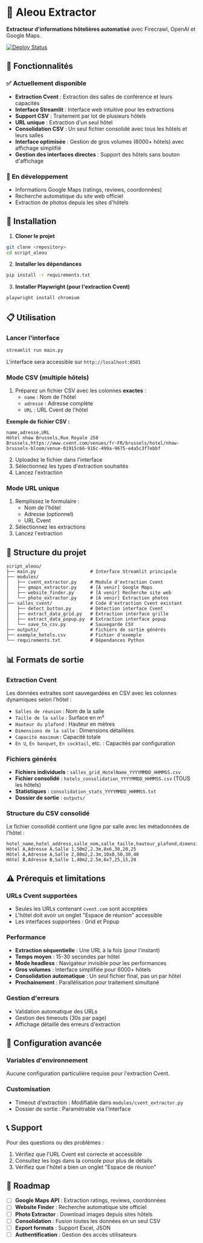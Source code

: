 # 🚀 Aleou Extractor

**Extracteur d'informations hôtelières automatisé** avec Firecrawl, OpenAI et Google Maps.

[![Deploy Status](https://img.shields.io/badge/deploy-automated-brightgreen)](https://github.com/YourUsername/aleou-extractor/actions)

## 🎯 Fonctionnalités

### ✅ Actuellement disponible
- **Extraction Cvent** : Extraction des salles de conférence et leurs capacités
- **Interface Streamlit** : Interface web intuitive pour les extractions
- **Support CSV** : Traitement par lot de plusieurs hôtels
- **URL unique** : Extraction d'un seul hôtel
- **Consolidation CSV** : Un seul fichier consolidé avec tous les hôtels et leurs salles
- **Interface optimisée** : Gestion de gros volumes (6000+ hôtels) avec affichage simplifié
- **Gestion des interfaces directes** : Support des hôtels sans bouton d'affichage

### 🚧 En développement
- Informations Google Maps (ratings, reviews, coordonnées)
- Recherche automatique du site web officiel
- Extraction de photos depuis les sites d'hôtels

## 🚀 Installation

1. **Cloner le projet**
```bash
git clone <repository>
cd script_aleou
```

2. **Installer les dépendances**
```bash
pip install -r requirements.txt
```

3. **Installer Playwright (pour l'extraction Cvent)**
```bash
playwright install chromium
```

## 📋 Utilisation

### Lancer l'interface
```bash
streamlit run main.py
```

L'interface sera accessible sur `http://localhost:8501`

### Mode CSV (multiple hôtels)

1. Préparez un fichier CSV avec les colonnes **exactes** :
   - `name` : Nom de l'hôtel
   - `adresse` : Adresse complète
   - `URL` : URL Cvent de l'hôtel

**Exemple de fichier CSV :**
```csv
name,adresse,URL
Hôtel nhow Brussels,Rue Royale 250 Brussels,https://www.cvent.com/venues/fr-FR/brussels/hotel/nhow-brussels-bloom/venue-01915c66-916c-499a-9675-e4a5c3f7ebbf
```

2. Uploadez le fichier dans l'interface
3. Sélectionnez les types d'extraction souhaités
4. Lancez l'extraction

### Mode URL unique

1. Remplissez le formulaire :
   - Nom de l'hôtel
   - Adresse (optionnel)
   - URL Cvent
2. Sélectionnez les extractions
3. Lancez l'extraction

## 📁 Structure du projet

```
script_aleou/
├── main.py                    # Interface Streamlit principale
├── modules/
│   ├── cvent_extractor.py     # Module d'extraction Cvent
│   ├── gmaps_extractor.py     # [À venir] Google Maps
│   ├── website_finder.py      # [À venir] Recherche site web
│   └── photo_extractor.py     # [À venir] Extraction photos
├── salles_cvent/              # Code d'extraction Cvent existant
│   ├── detect_button.py       # Détection interface Cvent
│   ├── extract_data_grid.py   # Extraction interface grille
│   ├── extract_data_popup.py  # Extraction interface popup
│   └── save_to_csv.py         # Sauvegarde CSV
├── outputs/                   # Fichiers de sortie générés
├── exemple_hotels.csv         # Fichier d'exemple
└── requirements.txt           # Dépendances Python
```

## 📊 Formats de sortie

### Extraction Cvent
Les données extraites sont sauvegardées en CSV avec les colonnes dynamiques selon l'hôtel :
- `Salles de réunion` : Nom de la salle
- `Taille de la salle` : Surface en m²
- `Hauteur du plafond` : Hauteur en mètres
- `Dimensions de la salle` : Dimensions détaillées
- `Capacité maximum` : Capacité totale
- `En U`, `En banquet`, `En cocktail`, etc. : Capacités par configuration

### Fichiers générés
- **Fichiers individuels** : `salles_grid_HotelName_YYYYMMDD_HHMMSS.csv`
- **Fichier consolidé** : `hotels_consolidation_YYYYMMDD_HHMMSS.csv` (TOUS les hôtels)
- **Statistiques** : `consolidation_stats_YYYYMMDD_HHMMSS.txt`
- **Dossier de sortie** : `outputs/`

### Structure du CSV consolidé
Le fichier consolidé contient une ligne par salle avec les métadonnées de l'hôtel :
```csv
hotel_name,hotel_address,salle_nom,salle_taille,hauteur_plafond,dimensions,capacite_maximum,capacite_en_u,capacite_banquet,...
Hôtel A,Adresse A,Salle 1,50m2,2.3m,8x6,30,20,25
Hôtel A,Adresse A,Salle 2,80m2,2.3m,10x8,50,30,40
Hôtel B,Adresse B,Salle 1,40m2,2.5m,6x7,25,15,20
```

## ⚠️ Prérequis et limitations

### URLs Cvent supportées
- Seules les URLs contenant `cvent.com` sont acceptées
- L'hôtel doit avoir un onglet "Espace de réunion" accessible
- Les interfaces supportées : Grid et Popup

### Performance
- **Extraction séquentielle** : Une URL à la fois (pour l'instant)
- **Temps moyen** : 15-30 secondes par hôtel
- **Mode headless** : Navigateur invisible pour les performances
- **Gros volumes** : Interface simplifiée pour 6000+ hôtels
- **Consolidation automatique** : Un seul fichier final, pas un par hôtel
- **Prochainement** : Parallélisation pour traitement simultané

### Gestion d'erreurs
- Validation automatique des URLs
- Gestion des timeouts (30s par page)
- Affichage détaillé des erreurs d'extraction

## 🔧 Configuration avancée

### Variables d'environnement
Aucune configuration particulière requise pour l'extraction Cvent.

### Customisation
- Timeout d'extraction : Modifiable dans `modules/cvent_extractor.py`
- Dossier de sortie : Paramétrable via l'interface

## 📞 Support

Pour des questions ou des problèmes :
1. Vérifiez que l'URL Cvent est correcte et accessible
2. Consultez les logs dans la console pour plus de détails
3. Vérifiez que l'hôtel a bien un onglet "Espace de réunion"

## 🚀 Roadmap

- [ ] **Google Maps API** : Extraction ratings, reviews, coordonnées
- [ ] **Website Finder** : Recherche automatique site officiel
- [ ] **Photo Extractor** : Download images depuis sites hôtels
- [ ] **Consolidation** : Fusion toutes les données en un seul CSV
- [ ] **Export formats** : Support Excel, JSON
- [ ] **Authentification** : Gestion des accès utilisateurs 